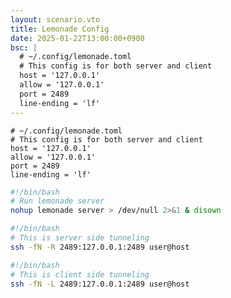 ```yaml
---
layout: scenario.vto
title: Lemonade Config
date: 2025-01-22T13:00:00+0900
bsc: |
  # ~/.config/lemonade.toml
  # This config is for both server and client
  host = '127.0.0.1'
  allow = '127.0.0.1'
  port = 2489
  line-ending = 'lf'
---
```


```toml{label=~/.config/lemonade.toml}
# ~/.config/lemonade.toml
# This config is for both server and client
host = '127.0.0.1'
allow = '127.0.0.1'
port = 2489
line-ending = 'lf'
```

```bash
#!/bin/bash
# Run lemonade server
nohup lemonade server > /dev/null 2>&1 & disown
```

```bash
#!/bin/bash
# This is server side tunneling
ssh -fN -R 2489:127.0.0.1:2489 user@host
```

```bash
#!/bin/bash
# This is client side tunneling
ssh -fN -L 2489:127.0.0.1:2489 user@host
```
